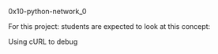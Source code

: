 0x10-python-network_0

For this project: students are expected to look at this concept:

Using cURL to debug